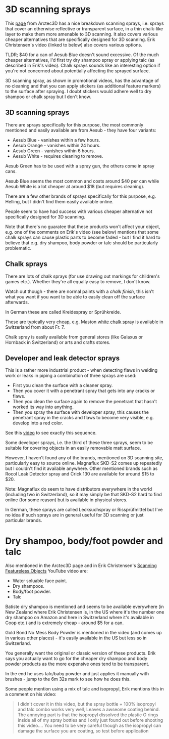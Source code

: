 3D scanning sprays
==================

This [page](https://artecgroup.zendesk.com/hc/en-us/articles/205338441-Scanning-sprays) from Arctec3D has a nice breakdown scanning sprays, i.e. sprays that cover an otherwise reflective or transparent surface, in a thin chalk-like layer to make them more amenable to 3D scanning. It also covers various cheaper alternatives that are specifically designed for 3D scanning. Erik Christensen's video (linked to below) also covers various options.

TLDR; $40 for a can of Aesub Blue doesn't sound excessive. Of the much cheaper alternatives, I'd first try dry shampoo spray or applying talc (as described in Erik's video). Chalk sprays sounds like an interesting option if you're not concerned about potentially affecting the sprayed surface.

3D scanning spray, as shown in promotional videos, has the advantage of no cleaning and that you can apply stickers (as additional feature markers) to the surface after spraying. I doubt stickers would adhere well to dry shampoo or chalk spray but I don't know.

## 3D scanning sprays

There are sprays specifically for this purpose, the most commonly mentioned and easily available are from Aesub - they have four variants:

* Aesub Blue - vanishes within a few hours.
* Aesub Orange - vanishes within 24 hours.
* Aesub Green - vanishes within 6 hours.
* Aesub White - requires cleaning to remove.

Aesub Green has to be used with a spray gun, the others come in spray cans.

Aesub Blue seems the most common and costs around $40 per can while Aesub White is a lot cheaper at around $18 (but requires cleaning).

There are a few other brands of sprays specifically for this purpose, e.g. Helling, but I didn't find them easily available online.

People seem to have had success with various cheaper alternative not specifically designed for 3D scanning.

Note that there's no guaratee that these products won't affect your object, e.g. one of the comments on Erik's video (see below) mentions that some chalk sprays can cause plastic parts to become faded - but I find it hard to believe that e.g. dry shampoo, body powder or talc should be particularly problematic.

## Chalk sprays

There are lots of chalk sprays (for use drawing out markings for children's games etc.). Whether they're all equally easy to remove, I don't know.

Watch out though - there are normal paints with a _chalk finish_, this isn't what you want if you want to be able to easily clean off the surface afterwards.

In German these are called Kreidespray or Sprühkreide.

These are typically very cheap, e.g. Maston [white chalk spray](https://www.maston.fi/en/front-page/product-information/spray-paints/chalk-paint/2500101/spray-chalk-white-150ml) is available in Switzerland from about Fr. 7.

Chalk spray is easily available from general stores (like Galaxus or Hornback in Switzerland) or arts and crafts stores.

## Developer and leak detector sprays

This is a rather more industrial product - when detecting flaws in welding work or leaks in piping a combination of three sprays are used:

* First you clean the surface with a cleaner spray.
* Then you cover it with a penetrant spray that gets into any cracks or flaws.
* Then you clean the surface again to remove the penetrant that hasn't worked its way into anything.
* Then you spray the surface with developer spray, this causes the penetrant spray in the cracks and flaws to become very visible, e.g. develop into a red color.

See this [video](https://www.youtube.com/watch?v=pixPTkAwgX0) to see exactly this sequence.

Some developer sprays, i.e. the third of these three sprays, seem to be suitable for covering objects in an easily removable matt surface.

However, I haven't found any of the brands, mentioned on 3D scanning site, particularly easy to source online. Magnaflux SKD-S2 comes up repeatedly but I couldn't find it available anywhere. Other mentioned brands such as Rocol Leak Detector spray and Crick 130 are available for around $15 to $20.

Note: Magnaflux do seem to have distributors everywhere in the world (including two in Switzerland), so it may simply be that SKD-S2 hard to find online (for some reason) but is available in physical stores.

In German, these sprays are called Lecksuchspray or Rissprüfmittel but I've no idea if such sprays are in general useful for 3D scanning or just particular brands.

# Dry shampoo, body/foot powder and talc

Also mentioned in the Arctec3D page and in Erik Christensen's [Scanning Featureless Objects](https://www.youtube.com/watch?v=krm9vDlTaxU) YouTube video are:

* Water soluable face paint.
* Dry shampoos.
* Body/foot powder.
* Talc

Batiste dry shampoo is mentioned and seems to be available everywhere (in New Zealand where Erik Christensen is, in the US where it's the number one dry shampoo on Amazon and here in Switzerland where it's available in Coop etc.) and is extremely cheap - around $5 for a can.

Gold Bond No Mess Body Powder is mentioned in the video (and comes up in various other places) - it's easily available in the US but less so in Switzerland.

You generally want the original or classic version of these products. Erik says you actually want to go for the cheaper dry shampoo and body powder products as the more expensive ones tend to be transparent.

In the end he uses talc/baby powder and just applies it manually with brushes - jump to the 6m 32s mark to see how he does this.

Some people mention using a mix of talc and isopropyl, Erik mentions this in a comment on his video:

> I didn't cover it in this video, but the spray bottle + 100% isopropyl and talc combo works very well, Leaves a awseome coating behind.
> The annoying part is that the isopropyl dissolved the plastic O rings inside all of my spray bottles and I only just found out before shooting this video....
> You need to be very careful though as the isopropyl can damage the surface you are coating, so test before application
